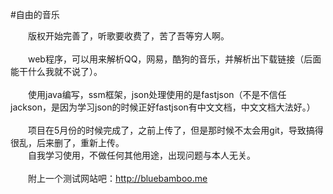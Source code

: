 #自由的音乐

　　版权开始完善了，听歌要收费了，苦了吾等穷人啊。<br><br>
　　web程序，可以用来解析QQ，网易，酷狗的音乐，并解析出下载链接（后面能干什么我就不说了）。<br><br>
　　使用java编写，ssm框架，json处理使用的是fastjson（不是不信任jackson，是因为学习json的时候正好fastjson有中文文档，中文文档大法好。）<br><br>
　　项目在5月份的时候完成了，之前上传了，但是那时候不太会用git，导致搞得很乱，后来删了，重新上传。<br>
　　自我学习使用，不做任何其他用途，出现问题与本人无关。<br><br>
　　附上一个测试网站吧：<a href="http://bluebamboo.me" target="_blank">http://bluebamboo.me</a>
